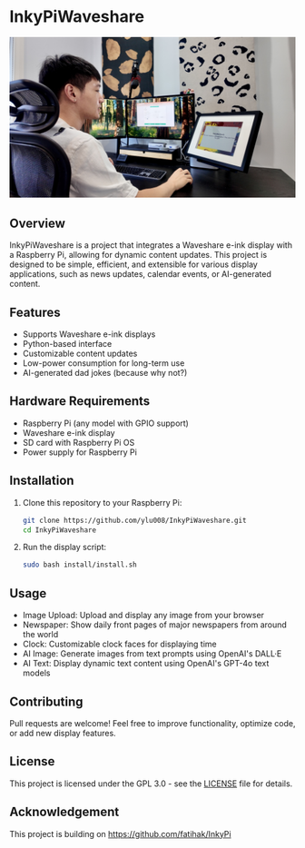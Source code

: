 # InkyPiWaveshare
<img src="./docs/images/cover-photo.jpg" />

## Overview
InkyPiWaveshare is a project that integrates a Waveshare e-ink display with a Raspberry Pi, allowing for dynamic content updates. This project is designed to be simple, efficient, and extensible for various display applications, such as news updates, calendar events, or AI-generated content.

## Features
- Supports Waveshare e-ink displays
- Python-based interface
- Customizable content updates
- Low-power consumption for long-term use
- AI-generated dad jokes (because why not?)

## Hardware Requirements
- Raspberry Pi (any model with GPIO support)
- Waveshare e-ink display
- SD card with Raspberry Pi OS
- Power supply for Raspberry Pi

## Installation
1. Clone this repository to your Raspberry Pi:
   ```sh
   git clone https://github.com/ylu008/InkyPiWaveshare.git
   cd InkyPiWaveshare
   ```
2. Run the display script:
   ```sh
   sudo bash install/install.sh
   ```

## Usage
- Image Upload: Upload and display any image from your browser
- Newspaper: Show daily front pages of major newspapers from around the world
- Clock: Customizable clock faces for displaying time
- AI Image: Generate images from text prompts using OpenAI's DALL·E
- AI Text: Display dynamic text content using OpenAI's GPT-4o text models

## Contributing
Pull requests are welcome! Feel free to improve functionality, optimize code, or add new display features.

## License
This project is licensed under the GPL 3.0 - see the [LICENSE](LICENSE) file for details.

## Acknowledgement
This project is building on https://github.com/fatihak/InkyPi